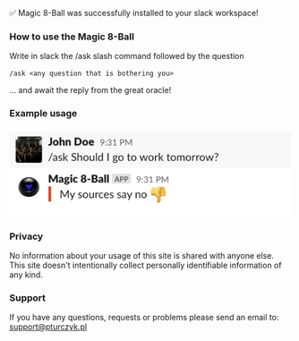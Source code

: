 ✅ Magic 8-Ball was successfully installed to your slack workspace!


[](#how-to-use-it)
### How to use the Magic 8-Ball

Write in slack the /ask slash command followed by the question
```
/ask <any question that is bothering you>
```
... and await the reply from the great oracle!

[](#example-usage)
### Example usage

![Screen](https://raw.githubusercontent.com/pturczyk/assets/eightball/imgs/screen.png)

[](#privacy)
### Privacy

No information about your usage of this site is shared with anyone else. This site doesn't intentionally collect personally identifiable information of any kind.

[](#support)
### Support
If you have any questions, requests or problems please send an email to: [support@pturczyk.pl](mailto:support@pturczyk.pl)
